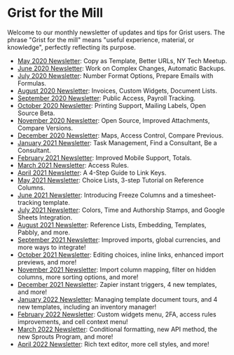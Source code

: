 # Grist for the Mill

Welcome to our monthly newsletter of updates and tips for Grist users. The phrase "Grist for the
mill" means "useful experience, material, or knowledge", perfectly reflecting its purpose.

- [May 2020 Newsletter](newsletters/2020-05.md): Copy as Template, Better URLs, NY Tech Meetup.
- [June 2020 Newsletter](newsletters/2020-06.md): Work on Complex Changes, Automatic Backups.
- [July 2020 Newsletter](newsletters/2020-07.md): Number Format Options, Prepare Emails with Formulas.
- [August 2020 Newsletter](newsletters/2020-08.md): Invoices, Custom Widgets, Document Lists.
- [September 2020 Newsletter](newsletters/2020-09.md): Public Access, Payroll Tracking.
- [October 2020 Newsletter](newsletters/2020-10.md): Printing Support, Mailing Labels, Open Source Beta.
- [November 2020 Newsletter](newsletters/2020-11.md): Open Source, Improved Attachments, Compare Versions.
- [December 2020 Newsletter](newsletters/2020-12.md): Maps, Access Control, Compare Previous.
- [January 2021 Newsletter](newsletters/2021-01.md): Task Management, Find a Consultant, Be a Consultant.
- [February 2021 Newsletter](newsletters/2021-02.md): Improved Mobile Support, Totals.
- [March 2021 Newsletter](newsletters/2021-03.md): Access Rules.
- [April 2021 Newsletter](newsletters/2021-04.md): A 4-Step Guide to Link Keys.
- [May 2021 Newsletter](newsletters/2021-05.md): Choice Lists, 3-step Tutorial on Reference Columns.
- [June 2021 Newsletter](newsletters/2021-06.md): Introducing Freeze Columns and a timesheet-tracking template.
- [July 2021 Newsletter](newsletters/2021-07.md): Colors, Time and Authorship Stamps, and Google Sheets Integration.
- [August 2021 Newsletter](newsletters/2021-08.md): Reference Lists, Embedding, Templates, Pabbly, and more.
- [September 2021 Newsletter](newsletters/2021-09.md): Improved imports, global currencies, and more ways to integrate!
- [October 2021 Newsletter](newsletters/2021-10.md): Editing choices, inline links, enhanced import previews, and more!
- [November 2021 Newsletter](newsletters/2021-11.md): Import column mapping, filter on hidden columns, more sorting options, and more!
- [December 2021 Newsletter](newsletters/2021-12.md): Zapier instant triggers, 4 new templates, and more!
- [January 2022 Newsletter](newsletters/2022-01.md): Managing template document tours, and 4 new templates, including an inventory manager!
- [February 2022 Newsletter](newsletters/2022-02.md): Custom widgets menu, 2FA, access rules improvements, and cell context menu!
- [March 2022 Newsletter](newsletters/2022-03.md): Conditional formatting, new API method, the new Sprouts Program, and more!
- [April 2022 Newsletter](newsletters/2022-04.md): Rich text editor, more cell styles, and more!
